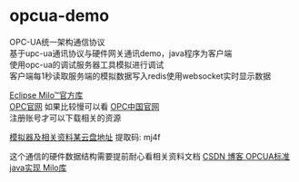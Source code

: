 # opcua-demo
OPC-UA统一架构通信协议  
基于upc-ua通讯协议与硬件网关通讯demo，java程序为客户端  
使用opc-ua的调试服务器工具模拟进行调试  
客户端每1秒读取服务端的模拟数据写入redis使用websocket实时显示数据



[Eclipse Milo™官方库](https://github.com/eclipse/milo)  
[OPC官网](https://opcfoundation.org/) 如果比较慢可以看 [OPC中国官网](http://opcfoundation.cn/)  
注册账号才可以下载相关的资源  

[模拟器及相关资料某云盘地址](https://pan.baidu.com/s/1OhxMC3CSXQYAx9ydg7PRyA) 提取码: mj4f  

这个通信的硬件数据结构需要提前耐心看相关资料文档
[CSDN 博客 OPCUA标准java实现 Milo库](https://blog.csdn.net/q932104843/article/details/86664236)
